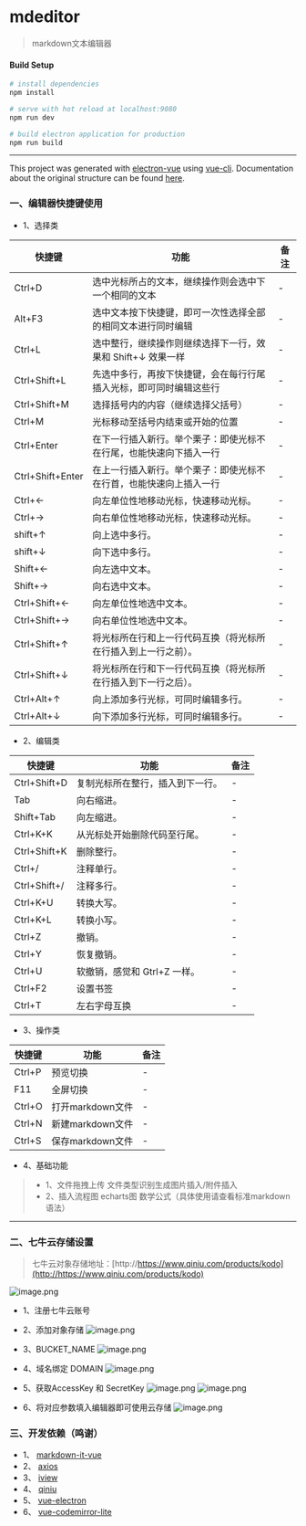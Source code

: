 # mdeditor

> markdown文本编辑器

#### Build Setup

``` bash
# install dependencies
npm install

# serve with hot reload at localhost:9080
npm run dev

# build electron application for production
npm run build


```

---

This project was generated with [electron-vue](https://github.com/SimulatedGREG/electron-vue) using [vue-cli](https://github.com/vuejs/vue-cli). Documentation about the original structure can be found [here](https://simulatedgreg.gitbooks.io/electron-vue/content/index.html).
### 一、编辑器快捷键使用

- 1、选择类

|快捷键|功能|备注|
|-|-|-|
|Ctrl+D|选中光标所占的文本，继续操作则会选中下一个相同的文本|-|
|Alt+F3| 选中文本按下快捷键，即可一次性选择全部的相同文本进行同时编辑|-|
|Ctrl+L| 选中整行，继续操作则继续选择下一行，效果和 Shift+↓ 效果一样|-|
|Ctrl+Shift+L | 先选中多行，再按下快捷键，会在每行行尾插入光标，即可同时编辑这些行|-|
|Ctrl+Shift+M | 选择括号内的内容（继续选择父括号）|-|
|Ctrl+M|光标移动至括号内结束或开始的位置|-|
|Ctrl+Enter| 在下一行插入新行。举个栗子：即使光标不在行尾，也能快速向下插入一行|-|
|Ctrl+Shift+Enter| 在上一行插入新行。举个栗子：即使光标不在行首，也能快速向上插入一行|-|
|Ctrl+← |向左单位性地移动光标，快速移动光标。|-|
|Ctrl+→ |向右单位性地移动光标，快速移动光标。|-|
|shift+↑| 向上选中多行。|-|
|shift+↓| 向下选中多行。|-|
|Shift+← |向左选中文本。|-|
|Shift+→| 向右选中文本。|-|
|Ctrl+Shift+← |向左单位性地选中文本。|-|
|Ctrl+Shift+→ |向右单位性地选中文本。|-|
|Ctrl+Shift+↑ |将光标所在行和上一行代码互换（将光标所在行插入到上一行之前）。|-|
|Ctrl+Shift+↓ |将光标所在行和下一行代码互换（将光标所在行插入到下一行之后）。|-|
|Ctrl+Alt+↑ |向上添加多行光标，可同时编辑多行。|-|
|Ctrl+Alt+↓ |向下添加多行光标，可同时编辑多行。|-|

- 2、编辑类

|快捷键|功能|备注|
|-|-|-|
|Ctrl+Shift+D | 复制光标所在整行，插入到下一行。|-|
|Tab |向右缩进。|-|
|Shift+Tab |向左缩进。|-|
|Ctrl+K+K| 从光标处开始删除代码至行尾。|-|
|Ctrl+Shift+K |删除整行。|-|
|Ctrl+/ |注释单行。|-|
|Ctrl+Shift+/ |注释多行。|-|
|Ctrl+K+U| 转换大写。|-|
|Ctrl+K+L |转换小写。|-|
|Ctrl+Z| 撤销。|-|
|Ctrl+Y| 恢复撤销。|-|
|Ctrl+U| 软撤销，感觉和 Gtrl+Z 一样。|-|
|Ctrl+F2 |设置书签|-|
|Ctrl+T| 左右字母互换|-|

- 3、操作类

|快捷键|功能|备注|
|-|-|-|
|Ctrl+P| 预览切换|-|
|F11| 全屏切换|-|
|Ctrl+O| 打开markdown文件|-|
|Ctrl+N| 新建markdown文件|-|
|Ctrl+S| 保存markdown文件|-|

- 4、基础功能
> - 1、文件拖拽上传 文件类型识别生成图片插入/附件插入
> - 2、插入流程图 echarts图 数学公式（具体使用请查看标准markdown语法）


-------
### 二、七牛云存储设置
> 七牛云对象存储地址：[http://https://www.qiniu.com/products/kodo](http://https://www.qiniu.com/products/kodo)

![image.png](http://storage.yqchen.cn/Fg0FKwqzuMJPutwwhnROk5Sh_Qzb)

- 1、注册七牛云账号
- 2、添加对象存储
![image.png](http://storage.yqchen.cn/FigptAfYkhzR_RiGdc78jdbqXFqL)

- 3、BUCKET_NAME
![image.png](http://storage.yqchen.cn/FgSPi4TTmZ2mZbS1xU7xaE6Ilm7b)
- 4、域名绑定 DOMAIN
![image.png](http://storage.yqchen.cn/FgE2f3_zq8VG4BKQcxo0lZpETFyt)
- 5、获取AccessKey 和 SecretKey
![image.png](http://storage.yqchen.cn/Flluz4hwhBworF-0dVzZOevw-iEX)
![image.png](http://storage.yqchen.cn/FvZ6tLXNR_0rbvLoBRjzFZ6LrDAR)
- 6、将对应参数填入编辑器即可使用云存储
![image.png](http://storage.yqchen.cn/FreLJyeWkL3Dm6Tj-UrH9avwRUQj)

### 三、开发依赖（鸣谢）
- 1、 [markdown-it-vue](https://www.npmjs.com/package/markdown-it-vue)
- 2、 [axios](https://www.npmjs.com/package/axios)
- 3、 [iview](https://www.npmjs.com/package/iview)
- 4、 [qiniu](https://www.npmjs.com/package/qiniu)
- 5、 [vue-electron](https://www.npmjs.com/package/vue-electron)
- 6、 [vue-codemirror-lite](https://www.npmjs.com/package/vue-codemirror-lite)


